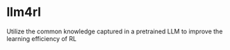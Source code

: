 # llm4rl
Utilize the common knowledge captured in a pretrained LLM to improve the learning efficiency of RL
